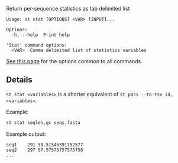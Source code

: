 Return per-sequence statistics as tab delimited list

```
Usage: st stat [OPTIONS] <VAR> [INPUT]...

Options:
  -h, --help  Print help

'Stat' command options:
  <VAR>  Comma delimited list of statistics variables
```

[See this page](opts) for the options common to all commands.

## Details
`st stat <variables>` is a shorter equivalent of `st pass --to-tsv id,<variables>`.

Example:

```sh
st stat seqlen,gc seqs.fasta
```

Example output:

```
seq1	291	50.51546391752577
seq2	297	57.57575757575758
...
```
